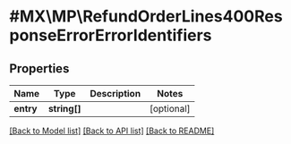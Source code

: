 # #MX\MP\RefundOrderLines400ResponseErrorErrorIdentifiers

## Properties

Name | Type | Description | Notes
------------ | ------------- | ------------- | -------------
**entry** | **string[]** |  | [optional]


[[Back to Model list]](../) [[Back to API list]](../../Api/MX/MP) [[Back to README]](../../README.md)
